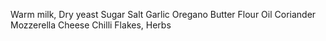 Warm milk,
 Dry yeast
 Sugar
 Salt
 Garlic
 Oregano
 Butter
 Flour
 Oil
 Coriander
 Mozzerella Cheese
 Chilli Flakes,
 Herbs